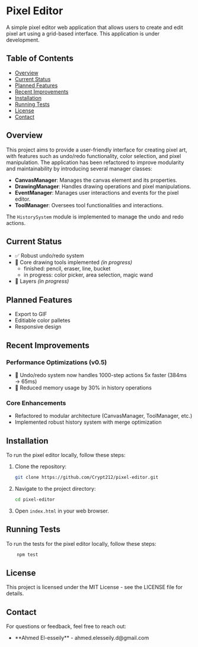 # Pixel Editor

A simple pixel editor web application that allows users to create and edit pixel art using a grid-based interface. This application is under development.

## Table of Contents

- [Overview](#overview)
- [Current Status](#current-status)
- [Planned Features](#planned-features)
- [Recent Improvements](#recent-improvements)
- [Installation](#installation)
- [Running Tests](#running-tests)
- [License](#license)
- [Contact](#contact)

## Overview

This project aims to provide a user-friendly interface for creating pixel art, with features such as undo/redo functionality, color selection, and pixel manipulation. The application has been refactored to improve modularity and maintainability by introducing several manager classes:

- **CanvasManager**: Manages the canvas element and its properties.
- **DrawingManager**: Handles drawing operations and pixel manipulations.
- **EventManager**: Manages user interactions and events for the pixel editor.
- **ToolManager**: Oversees tool functionalities and interactions.

The `HistorySystem` module is implemented to manage the undo and redo actions.

## Current Status  
- ✅ Robust undo/redo system 
- 🚧 Core drawing tools implemented *(in progress)*
    - finished: pencil, eraser, line, bucket
    - in progress: color picker, area selection, magic wand
- 🚧 Layers *(in progress)*  

## Planned Features 
- Export to GIF
- Editiable color palletes
- Responsive design

## Recent Improvements

### Performance Optimizations (v0.5)
- 🚀 Undo/redo system now handles 1000-step actions 5x faster (384ms → 65ms)
- 🧹 Reduced memory usage by 30% in history operations

### Core Enhancements
- Refactored to modular architecture (CanvasManager, ToolManager, etc.)
- Implemented robust history system with merge optimization

## Installation

To run the pixel editor locally, follow these steps:

1. Clone the repository:
    ```bash
    git clone https://github.com/Crypt212/pixel-editor.git
    ```

2. Navigate to the project directory:
    ```bash
    cd pixel-editor
    ```

3. Open `index.html` in your web browser.

## Running Tests

To run the tests for the pixel editor locally, follow these steps:
```bash
    npm test
```

## License

This project is licensed under the MIT License - see the LICENSE file for details.

## Contact

For questions or feedback, feel free to reach out:

<ul>
    <li> **Ahmed El-esseily** - ahmed.elesseily.d@gmail.com
</ul>
